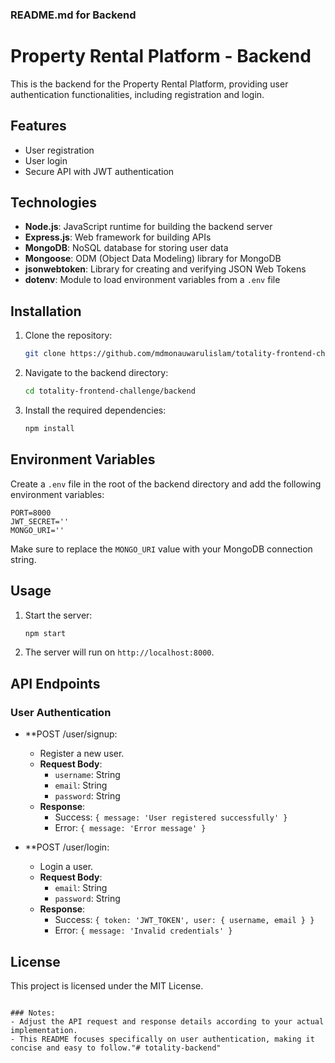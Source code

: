 ### README.md for Backend


# Property Rental Platform - Backend

This is the backend for the Property Rental Platform, providing user authentication functionalities, including registration and login.

## Features

- User registration
- User login
- Secure API with JWT authentication

## Technologies

- **Node.js**: JavaScript runtime for building the backend server
- **Express.js**: Web framework for building APIs
- **MongoDB**: NoSQL database for storing user data
- **Mongoose**: ODM (Object Data Modeling) library for MongoDB
- **jsonwebtoken**: Library for creating and verifying JSON Web Tokens
- **dotenv**: Module to load environment variables from a `.env` file

## Installation

1. Clone the repository:

   ```bash
   git clone https://github.com/mdmonauwarulislam/totality-frontend-challenge.git
   ```

2. Navigate to the backend directory:

   ```bash
   cd totality-frontend-challenge/backend
   ```

3. Install the required dependencies:

   ```bash
   npm install
   ```

## Environment Variables

Create a `.env` file in the root of the backend directory and add the following environment variables:

```
PORT=8000
JWT_SECRET=''
MONGO_URI=''
```

Make sure to replace the `MONGO_URI` value with your MongoDB connection string.

## Usage

1. Start the server:

   ```bash
   npm start
   ```

2. The server will run on `http://localhost:8000`.

## API Endpoints

### User Authentication

- **POST /user/signup: 
  - Register a new user. 
  - **Request Body**: 
    - `username`: String
    - `email`: String
    - `password`: String
  - **Response**: 
    - Success: `{ message: 'User registered successfully' }`
    - Error: `{ message: 'Error message' }`

- **POST /user/login: 
  - Login a user. 
  - **Request Body**: 
    - `email`: String
    - `password`: String
  - **Response**: 
    - Success: `{ token: 'JWT_TOKEN', user: { username, email } }`
    - Error: `{ message: 'Invalid credentials' }`



## License

This project is licensed under the MIT License.
```

### Notes:
- Adjust the API request and response details according to your actual implementation.
- This README focuses specifically on user authentication, making it concise and easy to follow."# totality-backend" 

